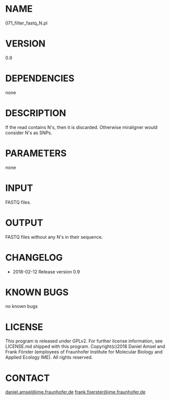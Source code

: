 # NAME
071_filter_fastq_N.pl
# VERSION
0.9
# DEPENDENCIES
none
# DESCRIPTION
If the read contains N's, then it is discarded. Otherwise miraligner would consider N's as SNPs.
# PARAMETERS
none
# INPUT
FASTQ files. 
# OUTPUT
FASTQ files without any N's in their sequence.
# CHANGELOG
- 2018-02-12 Release version 0.9
# KNOWN BUGS
no known bugs
# LICENSE
This program is released under GPLv2. For further license information, see LICENSE.md shipped with this program.
Copyright(c)2018 Daniel Amsel and Frank Förster (employees of Fraunhofer Institute for Molecular Biology and Applied Ecology IME).
All rights reserved.
# CONTACT
daniel.amsel@ime.fraunhofer.de
frank.foerster@ime.fraunhofer.de
